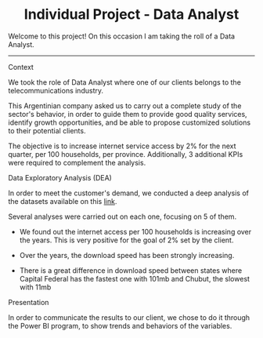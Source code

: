 <h1 align='center'>
 <b>Individual Project - Data Analyst</b>
</h1>

Welcome to this project! On this occasion I am taking the roll of a Data Analyst.

-----------------------

Context

We took the role of Data Analyst where one of our clients belongs to the telecommunications industry.

This Argentinian company asked us to carry out a complete study of the sector's behavior, in order to guide them to provide good quality services, identify growth opportunities, and be able to propose customized solutions to their potential clients.

The objective is to increase internet service access by 2% for the next quarter, per 100 households, per province. Additionally, 3 additional KPIs were required to complement the analysis.



Data Exploratory Analysis (DEA)

In order to meet the customer's demand, we conducted a deep analysis of the datasets available on this [link](https://datosabiertos.enacom.gob.ar/dashboards/20000/acceso-a-internet/).

Several analyses were carried out on each one, focusing on 5 of them.


+ We found out the internet access per 100 households is increasing over the years. This is very positive for the goal of 2% set by the client.



+ Over the years, the download speed has been strongly increasing.

+ There is a great difference in download speed between states where Capital Federal has the fastest one with 101mb and Chubut, the slowest with 11mb



Presentation

In order to communicate the results to our client, we chose to do it through the Power BI program, to show trends and behaviors of the variables.